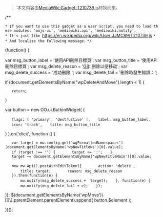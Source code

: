 > 本文内容由[MediaWiki:Gadget-T210739.js](https://zh.wikipedia.org/wiki/MediaWiki:Gadget-T210739.js)转换而来。


/\*\*

`* If you want to use this gadget as a user script, you need to load these modules: 'oojs-ui', 'mediawiki.api', 'mediawiki.notify'.`
`* It's just like `<https://en.wikipedia.org/wiki/User:JJMC89/T210739.js>
`*`
`* And localize the following message.`
`*/`

(function() {

var msg_button_label = '使用API刪除目標頁'; var msg_button_title = '使用API刪除目標頁'; var msg_delete_reason = '[G8](https://zh.wikipedia.org/wiki/WP:CSD#G8 "wikilink"): 删除以便移动'; var msg_delete_success = '成功刪除 '; var msg_delete_fail = '刪除時發生錯誤：';

if (document.getElementsByName("wpDeleteAndMove").length \< 1) {

`   return;`

}

var button = new OO.ui.ButtonWidget( {

`   flags: [ 'primary', 'destructive' ],`
`   label: msg_button_label,`
`   icon: 'trash',`
`   title: msg_button_title`

} ).on('click', function () {

`   var target = mw.config.get('wgFormattedNamespaces')[document.getElementsByName('wpNewTitleNs')[0].value];`
`   if (target !== '') {`
`       target += ':';`
`   }`
`   target += document.getElementsByName('wpNewTitleMain')[0].value;`

`   new mw.Api().postWithEditToken({`
`       action: 'delete',`
`       title: target,`
`       reason: msg_delete_reason`
`   }).then(function(e) {`
`       mw.notify(msg_delete_success +  target);`
`   }, function(e) {`
`       mw.notify(msg_delete_fail + e);`
`   });`

}); $(document.getElementsByName('wpMove')\[0\].parentElement.parentElement).append( button.$element );

})();